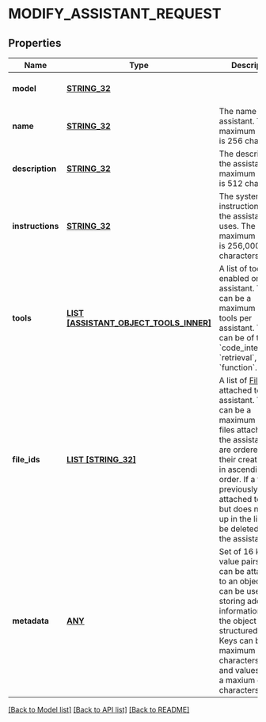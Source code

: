 # MODIFY_ASSISTANT_REQUEST

## Properties
Name | Type | Description | Notes
------------ | ------------- | ------------- | -------------
**model** | [**STRING_32**](STRING_32.md) |  | [optional] [default to null]
**name** | [**STRING_32**](STRING_32.md) | The name of the assistant. The maximum length is 256 characters.  | [optional] [default to null]
**description** | [**STRING_32**](STRING_32.md) | The description of the assistant. The maximum length is 512 characters.  | [optional] [default to null]
**instructions** | [**STRING_32**](STRING_32.md) | The system instructions that the assistant uses. The maximum length is 256,000 characters.  | [optional] [default to null]
**tools** | [**LIST [ASSISTANT_OBJECT_TOOLS_INNER]**](AssistantObject_tools_inner.md) | A list of tool enabled on the assistant. There can be a maximum of 128 tools per assistant. Tools can be of types &#x60;code_interpreter&#x60;, &#x60;retrieval&#x60;, or &#x60;function&#x60;.  | [optional] [default to []]
**file_ids** | [**LIST [STRING_32]**](STRING_32.md) | A list of [File](/docs/api-reference/files) IDs attached to this assistant. There can be a maximum of 20 files attached to the assistant. Files are ordered by their creation date in ascending order. If a file was previously attached to the list but does not show up in the list, it will be deleted from the assistant.  | [optional] [default to []]
**metadata** | [**ANY**](.md) | Set of 16 key-value pairs that can be attached to an object. This can be useful for storing additional information about the object in a structured format. Keys can be a maximum of 64 characters long and values can be a maxium of 512 characters long.  | [optional] [default to null]

[[Back to Model list]](../README.md#documentation-for-models) [[Back to API list]](../README.md#documentation-for-api-endpoints) [[Back to README]](../README.md)


